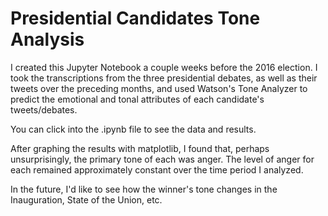 # Presidential Candidates Tone Analysis

I created this Jupyter Notebook a couple weeks before the 2016 election. I took the transcriptions from the
three presidential debates, as well as their tweets over the preceding months, and used Watson's Tone Analyzer
to predict the emotional and tonal attributes of each candidate's tweets/debates. 

You can click into the .ipynb file to see the data and results.

After graphing the results with matplotlib, I found that, perhaps unsurprisingly, the primary tone of each was anger.
The level of anger for each remained approximately constant over the time period I analyzed.

In the future, I'd like to see how the winner's tone changes in the Inauguration, State of the Union, etc.
